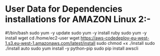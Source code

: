 # User Data for Dependencies installations for AMAZON Linux 2:-

#!/bin/bash
sudo yum -y update
sudo yum -y install ruby
sudo yum -y install wget
cd /home/ec2-user
wget https://aws-codedeploy-eu-west-1.s3.eu-west-1.amazonaws.com/latest/install
sudo chmod +x ./install
sudo ./install auto
sudo yum install -y python-pip
sudo pip install awscli
